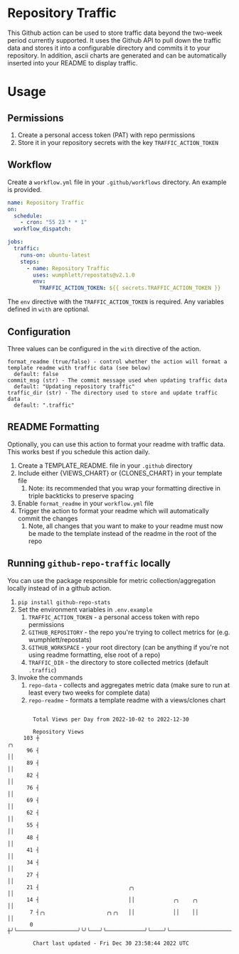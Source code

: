 # Repository Traffic

This Github action can be used to store traffic data beyond the two-week period currently supported.
It uses the Github API to pull down the traffic data and stores it into a configurable directory and commits it to your 
repository. In addition, ascii charts are generated and can be automatically inserted into your README to display traffic.

# Usage
## Permissions
1. Create a personal access token (PAT) with repo permissions
2. Store it in your repository secrets with the key `TRAFFIC_ACTION_TOKEN`

## Workflow
Create a `workflow.yml` file in your `.github/workflows` directory. An example is provided.

```yaml
name: Repository Traffic
on:
  schedule:
    - cron: "55 23 * * 1"
  workflow_dispatch:

jobs:
  traffic:
    runs-on: ubuntu-latest
    steps:
      - name: Repository Traffic
        uses: wumphlett/repostats@v2.1.0
        env:
          TRAFFIC_ACTION_TOKEN: ${{ secrets.TRAFFIC_ACTION_TOKEN }}
```
The `env` directive with the `TRAFFIC_ACTION_TOKEN` is required. Any variables defined in `with` are optional.

## Configuration
Three values can be configured in the `with` directive of the action.
```
format_readme (true/false) - control whether the action will format a template readme with traffic data (see below)
  default: false
commit_msg (str) - The commit message used when updating traffic data
  default: "Updating repository traffic"
traffic_dir (str) - The directory used to store and update traffic data
  default: ".traffic"
```

## README Formatting
Optionally, you can use this action to format your readme with traffic data. This works best if you schedule this action
daily.

1. Create a TEMPLATE_README.<any type> file in your `.github` directory
2. Include either {VIEWS_CHART} or {CLONES_CHART} in your template file
   1. Note: its recommended that you wrap your formatting directive in triple backticks to preserve spacing
3. Enable `format_readme` in your `workflow.yml` file
4. Trigger the action to format your readme which will automatically commit the changes
   1. Note, all changes that you want to make to your readme must now be made to the template instead of the readme in the root of the repo

## Running `github-repo-traffic` locally
You can use the package responsible for metric collection/aggregation locally instead of in a github action.

1. `pip install github-repo-stats`
2. Set the environment variables in `.env.example`
   1. `TRAFFIC_ACTION_TOKEN` - a personal access token with repo permissions
   2. `GITHUB_REPOSITORY` - the repo you're trying to collect metrics for (e.g. wumphlett/repostats)
   3. `GITHUB_WORKSPACE` - your root directory (can be anything if you're not using readme formatting, else root of a repo)
   4. `TRAFFIC_DIR` - the directory to store collected metrics (default `.traffic`)
3. Invoke the commands
   1. `repo-data` - collects and aggregates metric data (make sure to run at least every two weeks for complete data)
   2. `repo-readme` - formats a template readme with a views/clones chart

```

        Total Views per Day from 2022-10-02 to 2022-12-30

        Repository Views
     103 ┼                                                                       ╭╮
      96 ┤                                                                       ││
      89 ┤                                                                       ││
      82 ┤                                                                       ││
      76 ┤                                                                       ││
      69 ┤                                                                       ││
      62 ┤                                                                       ││
      55 ┤                                                                       ││
      48 ┤                                                                       ││
      41 ┤                                                                       ││
      34 ┤                                                                       ││
      27 ┤                                                                       ││
      21 ┤                            ╭╮                                         ││
      14 ┤                            ││            ╭╮    ╭╮                     ││
       7 ┤╭╮                   ╭╮╭╮   ││            ││    ││                     ││
       0 ┼╯╰───────────────────╯╰╯╰───╯╰────────────╯╰────╯╰─────────────────────╯╰────────────────

        Chart last updated - Fri Dec 30 23:58:44 2022 UTC
        
```
